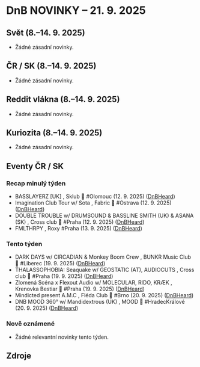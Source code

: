 # DnB NOVINKY – 21. 9. 2025

## Svět (8.–14. 9. 2025)

* Žádné zásadní novinky.

## ČR / SK (8.–14. 9. 2025)

* Žádné zásadní novinky.

## Reddit vlákna (8.–14. 9. 2025)

* Žádné zásadní novinky.

## Kuriozita (8.–14. 9. 2025)

* Žádné zásadní novinky.

## Eventy ČR / SK

### Recap minulý týden
* BASSLAYERZ [UK] , Sklub 👑 #Olomouc (12. 9. 2025) ([DnBHeard][1])
* Imagination Club Tour w/ Sota , Fabric 👑 #Ostrava (12. 9. 2025) ([DnBHeard][2])
* DOUBLE TROUBLE w/ DRUMSOUND & BASSLINE SMITH (UK) & ASANA (SK) , Cross club 👑 #Praha (12. 9. 2025) ([DnBHeard][3])
* FMLTHRPY , Roxy #Praha (13. 9. 2025) ([DnBHeard][4])

### Tento týden
* DARK DAYS w/ CIRCADIAN & Monkey Boom Crew , BUNKR Music Club 👑 #Liberec (19. 9. 2025) ([DnBHeard][5])
* THALASSOPHOBIA: Seaquake w/ GEOSTATIC (AT), AUDIOCUTS , Cross club 👑 #Praha (19. 9. 2025) ([DnBHeard][6])
* Zlomená Scéna x Flexout Audio w/ MOLECULAR, RIDO, KRÆK , Krenovka Bestiar 👑 #Praha (19. 9. 2025) ([DnBHeard][7])
* Mindicted present A.M.C , Fléda Club 👑 #Brno (20. 9. 2025) ([DnBHeard][8])
* DNB MOOD 360° w/ Mandidextrous (UK) , MOOD 👑 #HradecKrálové (20. 9. 2025) ([DnBHeard][9])

### Nově oznámené
* Žádné relevantní novinky tento týden.


## Zdroje

[1]: https://www.facebook.com/events/1269537484731377/
[2]: https://www.facebook.com/events/9556883804395729/
[3]: https://www.facebook.com/events/1155146833308021/
[4]: https://www.facebook.com/events/759296430158124/
[5]: https://www.facebook.com/events/754272993968832/
[6]: https://www.facebook.com/events/1418724722571939/
[7]: https://www.facebook.com/events/2608314909510791/
[8]: https://www.facebook.com/events/2099173993917723/
[9]: https://www.facebook.com/events/4157438874483862/
